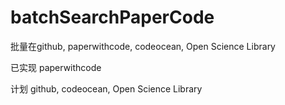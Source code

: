 # batchSearchPaperCode
批量在github, paperwithcode, codeocean, Open Science Library

已实现
paperwithcode

计划
github, codeocean, Open Science Library

